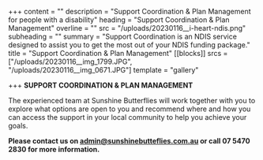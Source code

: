 +++
content = ""
description = "Support Coordination & Plan Management for people with a disability"
heading = "Support Coordination & Plan Management"
overline = ""
src = "/uploads/20230116__i-heart-ndis.png"
subheading = ""
summary = "Support Coordination is an NDIS service designed to assist you to get the most out of your NDIS funding package."
title = "Support Coordination & Plan Management"
[[blocks]]
srcs = ["/uploads/20230116__img_1799.JPG", "/uploads/20230116__img_0671.JPG"]
template = "gallery"

+++
**SUPPORT COORDINATION & PLAN MANAGEMENT**

The experienced team at Sunshine Butterflies will work together with you to explore what options are open to you and recommend where and how you can access the support in your local community to help you achieve your goals.

**Please contact us on admin@sunshinebutteflies.com.au or call 07 5470 2830 for more information.**